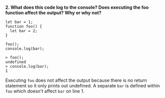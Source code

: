 **2. What does this code log to the console? Does executing the foo function affect the output? Why or why not?**

```
let bar = 1;
function foo() {
  let bar = 2;
}

foo();
console.log(bar);
```

```
> foo();
undefined
> console.log(bar);
1
```

Executing `foo` does not affect the output because there is no return statement so it only prints out undefined. A separate `bar` is defined within `foo` which doesn't affect `bar` on line 1.
